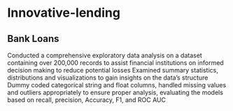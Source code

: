 # Innovative-lending
## Bank Loans 
Conducted a comprehensive exploratory data analysis on a dataset containing over 200,000 records to assist financial institutions on informed decision making to reduce potential losses
Examined summary statistics, distributions and visualizations to gain insights on the data’s structure
Dummy coded categorical string and float columns, handled missing values and outliers appropriately to ensure proper analysis, evaluating the models based on recall, precision, Accuracy, F1, and ROC AUC
